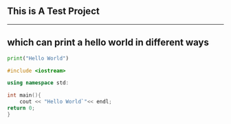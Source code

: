 ## This is A Test Project

---
which can print a hello world in different ways
---

```python
print("Hello World")
```


```cpp
#include <iostream>

using namespace std:

int main(){
    cout << "Hello World`"<< endl; 
return 0;
}
```
